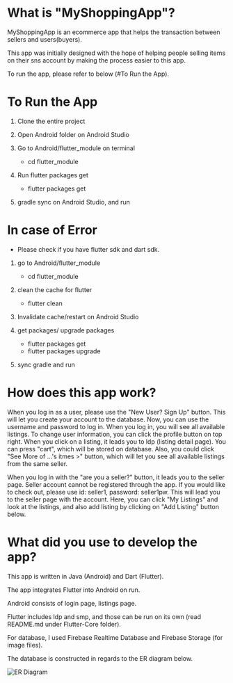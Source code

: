 # What is "MyShoppingApp"?

MyShoppingApp is an ecommerce app that helps the transaction between sellers and users(buyers).

This app was initially designed with the hope of helping people selling items on their sns account by making the process easier to this app.

To run the app, please refer to below (#To Run the App).



# To Run the App

1. Clone the entire project

2. Open Android folder on Android Studio

2. Go to Android/flutter_module on terminal
    - cd flutter_module

3. Run flutter packages get
    - flutter packages get

4. gradle sync on Android Studio, and run


# In case of Error

- Please check if you have flutter sdk and dart sdk.

1. go to Android/flutter_module
    - cd flutter_module

2. clean the cache for flutter
    - flutter clean

3. Invalidate cache/restart on Android Studio

4. get packages/ upgrade packages
    - flutter packages get
    - flutter packages upgrade

5. sync gradle and run


# How does this app work?

When you log in as a user, please use the "New User? Sign Up" button. This will let you create your account to the database. Now, you can use the username and password to log in. When you log in, you will see all available listings. To change user information, you can click the profile button on top right. When you click on a listing, it leads you to ldp (listing detail page). You can press "cart", which will be stored on database. Also, you could click "See More of ...'s itmes >" button, which will let you see all available listings from the same seller.

When you log in with the "are you a seller?" button, it leads you to the seller page. Seller account cannot be registered through the app. If you would like to check out, please use id: seller1, password: seller1pw. This will lead you to the seller page with the account. Here, you can click "My Listings" and look at the listings, and also add listing by clicking on "Add Listing" button below.


# What did you use to develop the app?

This app is written in Java (Android) and Dart (Flutter). 

The app integrates Flutter into Android on run.

Android consists of login page, listings page.

Flutter includes ldp and smp, and those can be run on its own (read README.md under Flutter-Core folder).

For database, I used Firebase Realtime Database and Firebase Storage (for image files).

The database is constructed in regards to the ER diagram below.

![ER Diagram](https://firebasestorage.googleapis.com/v0/b/my-app-leej.appspot.com/o/sample_images%2FER%20Diagram.png?alt=media&token=1a53def8-dedd-4926-93c6-becc07ccadfa)


